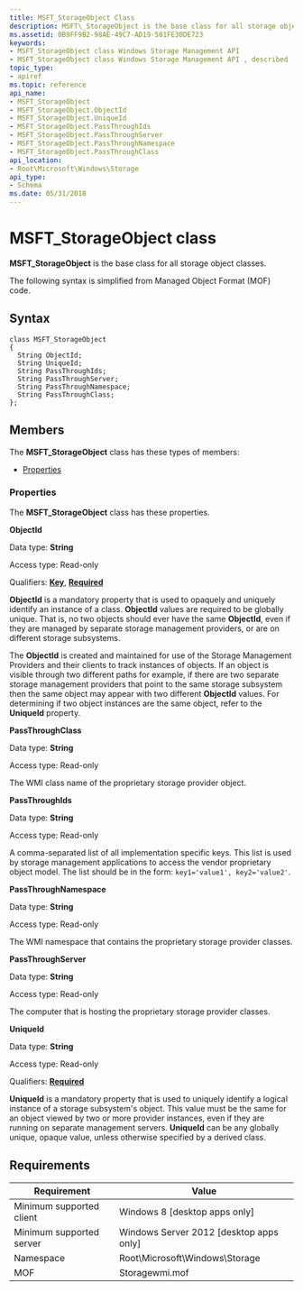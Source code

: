 ```yaml
---
title: MSFT_StorageObject Class
description: MSFT\_StorageObject is the base class for all storage object classes.
ms.assetid: 0B9FF9B2-98AE-49C7-AD19-501FE30DE723
keywords:
- MSFT_StorageObject class Windows Storage Management API
- MSFT_StorageObject class Windows Storage Management API , described
topic_type:
- apiref
ms.topic: reference
api_name:
- MSFT_StorageObject
- MSFT_StorageObject.ObjectId
- MSFT_StorageObject.UniqueId
- MSFT_StorageObject.PassThroughIds
- MSFT_StorageObject.PassThroughServer
- MSFT_StorageObject.PassThroughNamespace
- MSFT_StorageObject.PassThroughClass
api_location:
- Root\Microsoft\Windows\Storage
api_type:
- Schema
ms.date: 05/31/2018
---
```


# MSFT\_StorageObject class

**MSFT\_StorageObject** is the base class for all storage object classes.

The following syntax is simplified from Managed Object Format (MOF) code.

## Syntax

``` syntax
class MSFT_StorageObject
{
  String ObjectId;
  String UniqueId;
  String PassThroughIds;
  String PassThroughServer;
  String PassThroughNamespace;
  String PassThroughClass;
};
```

## Members

The **MSFT\_StorageObject** class has these types of members:

-   [Properties](#properties)

### Properties

The **MSFT\_StorageObject** class has these properties.

 

**ObjectId**
   

Data type: **String**
 

Access type: Read-only
 

Qualifiers: [**Key**](/windows/win32/wmisdk/standard-qualifiers), [**Required**](/windows/win32/wmisdk/standard-qualifiers)
 

**ObjectId** is a mandatory property that is used to opaquely and uniquely identify an instance of a class. **ObjectId** values are required to be globally unique. That is, no two objects should ever have the same **ObjectId**, even if they are managed by separate storage management providers, or are on different storage subsystems.

The **ObjectId** is created and maintained for use of the Storage Management Providers and their clients to track instances of objects. If an object is visible through two different paths for example, if there are two separate storage management providers that point to the same storage subsystem then the same object may appear with two different **ObjectId** values. For determining if two object instances are the same object, refer to the **UniqueId** property.

 

**PassThroughClass**
   

Data type: **String**
 

Access type: Read-only
 

The WMI class name of the proprietary storage provider object.

 

**PassThroughIds**
   

Data type: **String**
 

Access type: Read-only
 

A comma-separated list of all implementation specific keys. This list is used by storage management applications to access the vendor proprietary object model. The list should be in the form: `key1='value1', key2='value2'`.

 

**PassThroughNamespace**
   

Data type: **String**
 

Access type: Read-only
 

The WMI namespace that contains the proprietary storage provider classes.

 

**PassThroughServer**
   

Data type: **String**
 

Access type: Read-only
 

The computer that is hosting the proprietary storage provider classes.

 

**UniqueId**
   

Data type: **String**
 

Access type: Read-only
 

Qualifiers: [**Required**](/windows/win32/wmisdk/standard-qualifiers)
 

**UniqueId** is a mandatory property that is used to uniquely identify a logical instance of a storage subsystem's object. This value must be the same for an object viewed by two or more provider instances, even if they are running on separate management servers. **UniqueId** can be any globally unique, opaque value, unless otherwise specified by a derived class.

 

## Requirements



| Requirement | Value |
|-------------------------------------|-------------------------------------------------------------------------------------------|
| Minimum supported client | Windows 8 \[desktop apps only\]                                                |
| Minimum supported server | Windows Server 2012 \[desktop apps only\]                                      |
| Namespace                | Root\\Microsoft\\Windows\\Storage                                              |
| MOF                      |  Storagewmi.mof  |



 

